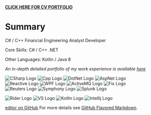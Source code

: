**[CLICK HERE FOR CV PORTFOLIO](https://bleunguts.github.io/bleunguts/portfolio)** 
# Summary

C# / C++ Financial Engineering Analyst Developer 

Core Skills: C# / C++ .NET

Other Languages: Kotlin / Java 8

*An in-depth detailed portfolio of my work experience is available* *[here](https://bleunguts.github.io/bleunguts/portfolio)*

![CSharp Logo](https://bleunguts.github.io/bleunguts/images/tech/CSharp.PNG)
![Cpp Logo](https://bleunguts.github.io/bleunguts/images/tech/CppLogo.PNG)
![DotNet Logo](https://bleunguts.github.io/bleunguts/images/tech/DotNetCoreLogo.PNG)
![AspNet Logo](https://bleunguts.github.io/bleunguts/images/tech/AspNetLogo.PNG)
![Reactive Logo](https://bleunguts.github.io/bleunguts/images/tech/ReactiveLogo.PNG)
![WPF Logo](https://bleunguts.github.io/bleunguts/images/tech/WPFLogo.PNG)
![ActiveMQ Logo](https://bleunguts.github.io/bleunguts/images/tech/ActiveMQLogo.PNG)
![Fix Logo](https://bleunguts.github.io/bleunguts/images/tech/FixLogo.PNG)
![Reuters Logo](https://bleunguts.github.io/bleunguts/images/tech/ReutersLogo.PNG)
![Symphony Logo](https://bleunguts.github.io/bleunguts/images/tech/SymphonyLogo.PNG)
![Splunk Logo](https://bleunguts.github.io/bleunguts/images/tech/splunklogo.PNG)

![Rider Logo](https://bleunguts.github.io/bleunguts/images/tech/RiderLogo.PNG)
![VS Logo](https://bleunguts.github.io/bleunguts/images/tech/VsLogo.PNG)
![Kotlin Logo](https://bleunguts.github.io/bleunguts/images/tech/kotlinlogo.PNG)
![Intellij Logo](https://bleunguts.github.io/bleunguts/images/tech/IntellijLogo.PNG)


[editor on GitHub](https://github.com/bleunguts/bleunguts/edit/gh-pages/index.md)
For more details see [GitHub Flavored Markdown](https://guides.github.com/features/mastering-markdown/).
